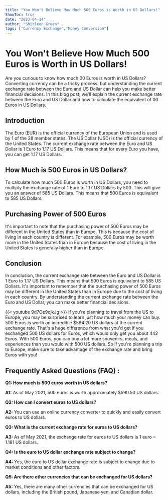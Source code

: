 ```yaml
---
title: "You Won't Believe How Much 500 Euros is Worth in US Dollars!"
ShowToc: true 
date: "2023-04-14"
author: "Shirleen Green" 
tags: ["Currency Exchange","Money Conversion"]
---
```

# You Won't Believe How Much 500 Euros is Worth in US Dollars!

Are you curious to know how much 00 Euros is worth in US Dollars? Converting currency can be a tricky process, but understanding the current exchange rate between the Euro and US Dollar can help you make better financial decisions. In this blog post, we'll explain the current exchange rate between the Euro and US Dollar and how to calculate the equivalent of 00 Euros in US Dollars.

## Introduction

The Euro (EUR) is the official currency of the European Union and is used by 1 of the 28 member states. The US Dollar (USD) is the official currency of the United States. The current exchange rate between the Euro and US Dollar is 1 Euro to 1.17 US Dollars. This means that for every Euro you have, you can get 1.17 US Dollars. 

## How Much is 500 Euros in US Dollars?

To calculate how much 500 Euros is worth in US Dollars, you need to multiply the exchange rate of 1 Euro to 1.17 US Dollars by 500. This will give you an answer of 585 US Dollars. This means that 500 Euros is equivalent to 585 US Dollars. 

## Purchasing Power of 500 Euros

It's important to note that the purchasing power of 500 Euros may be different in the United States than in Europe. This is because the cost of living in each country is different. For example, 500 Euros may be worth more in the United States than in Europe because the cost of living in the United States is generally higher than in Europe. 

## Conclusion

In conclusion, the current exchange rate between the Euro and US Dollar is 1 Euro to 1.17 US Dollars. This means that 500 Euros is equivalent to 585 US Dollars. It's important to remember that the purchasing power of 500 Euros may be different in the United States than in Europe due to the cost of living in each country. By understanding the current exchange rate between the Euro and US Dollar, you can make better financial decisions.

{{< youtube 9d7Oe9qjkJg >}} 
If you're planning to travel from the US to Europe, you may be surprised to learn just how much your money can buy. 500 Euros is worth an incredible $564.20 US dollars at the current exchange rate. That's a huge difference from what you'd get if you exchanged 500 US dollars for Euros, which would only get you about 442 Euros. With 500 Euros, you can buy a lot more souvenirs, meals, and experiences than you would with 500 US dollars. So if you're planning a trip to Europe, make sure to take advantage of the exchange rate and bring Euros with you!

## Frequently Asked Questions (FAQ) :
**Q1: How much is 500 euros worth in US dollars?**

**A1:** As of May 2021, 500 euros is worth approximately $590.50 US dollars.

**Q2: How can I convert euros to US dollars?**

**A2:** You can use an online currency converter to quickly and easily convert euros to US dollars.

**Q3: What is the current exchange rate for euros to US dollars?**

**A3:** As of May 2021, the exchange rate for euros to US dollars is 1 euro = 1.181 US dollars.

**Q4: Is the euro to US dollar exchange rate subject to change?**

**A4:** Yes, the euro to US dollar exchange rate is subject to change due to market conditions and other factors.

**Q5: Are there other currencies that can be exchanged for US dollars?**

**A5:** Yes, there are many other currencies that can be exchanged for US dollars, including the British pound, Japanese yen, and Canadian dollar.





